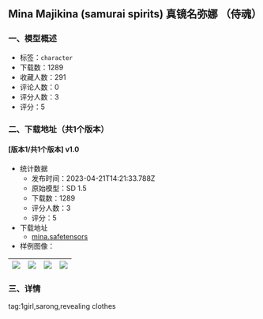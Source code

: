 ## Mina Majikina (samurai spirits)  真镜名弥娜 （侍魂）
### 一、模型概述

- 标签：`character`
- 下载数：1289
- 收藏人数：291
- 评论人数：0
- 评分人数：3
- 评分：5

### 二、下载地址（共1个版本）

#### [版本1/共1个版本] v1.0

- 统计数据
  - 发布时间：2023-04-21T14:21:33.788Z
  - 原始模型：SD 1.5
  - 下载数：1289
  - 评分人数：3
  - 评分：5
- 下载地址
  - [mina.safetensors](https://civitai.com/api/download/models/51538)
- 样例图像：

| <img src="https://image.civitai.com/xG1nkqKTMzGDvpLrqFT7WA/a58c98bc-3e51-46d0-bce9-3b528abee900/width=450/555342.jpeg" /> | <img src="https://image.civitai.com/xG1nkqKTMzGDvpLrqFT7WA/54da2c6b-07e7-47f7-1af0-00c8e16f7e00/width=450/555382.jpeg" /> | <img src="https://image.civitai.com/xG1nkqKTMzGDvpLrqFT7WA/bc4b84e6-36c1-4a71-4aee-d0d13217d500/width=450/555383.jpeg" /> | <img src="https://image.civitai.com/xG1nkqKTMzGDvpLrqFT7WA/70aaaac8-bcb3-4483-9f24-d1897d815400/width=450/555469.jpeg" /> |
| ---- | ---- | ---- | ---- |


### 三、详情
<p>tag:1girl,sarong,revealing clothes</p>